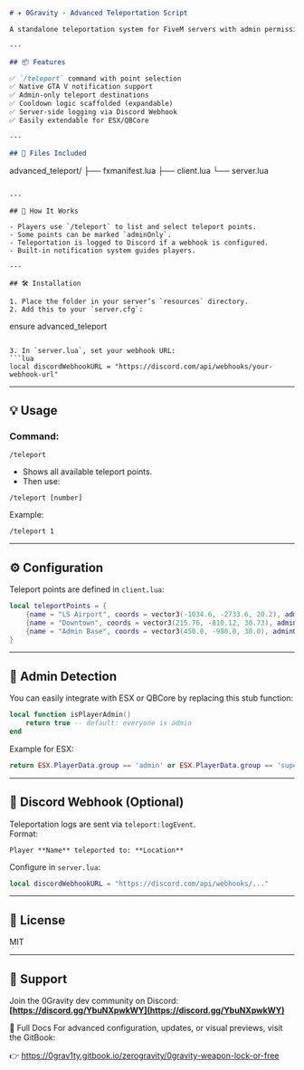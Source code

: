 ```md
# ✈️ 0Gravity - Advanced Teleportation Script

A standalone teleportation system for FiveM servers with admin permissions, native notifications, and optional Discord logging support.

---

## 📦 Features

✅ `/teleport` command with point selection  
✅ Native GTA V notification support  
✅ Admin-only teleport destinations  
✅ Cooldown logic scaffolded (expandable)  
✅ Server-side logging via Discord Webhook  
✅ Easily extendable for ESX/QBCore

---

## 📁 Files Included

```
advanced_teleport/
├── fxmanifest.lua
├── client.lua
└── server.lua
```

---

## 🧠 How It Works

- Players use `/teleport` to list and select teleport points.
- Some points can be marked `adminOnly`.
- Teleportation is logged to Discord if a webhook is configured.
- Built-in notification system guides players.

---

## 🛠️ Installation

1. Place the folder in your server’s `resources` directory.
2. Add this to your `server.cfg`:
   ```
   ensure advanced_teleport
   ```

3. In `server.lua`, set your webhook URL:
   ```lua
   local discordWebhookURL = "https://discord.com/api/webhooks/your-webhook-url"
   ```

---

## 💡 Usage

### Command:
```
/teleport
```

- Shows all available teleport points.
- Then use:
```
/teleport [number]
```

Example:
```
/teleport 1
```

---

## ⚙️ Configuration

Teleport points are defined in `client.lua`:

```lua
local teleportPoints = {
    {name = "LS Airport", coords = vector3(-1034.6, -2733.6, 20.2), adminOnly = false},
    {name = "Downtown", coords = vector3(215.76, -810.12, 30.73), adminOnly = false},
    {name = "Admin Base", coords = vector3(450.0, -980.0, 30.0), adminOnly = true},
}
```

---

## 🔐 Admin Detection

You can easily integrate with ESX or QBCore by replacing this stub function:

```lua
local function isPlayerAdmin()
    return true -- default: everyone is admin
end
```

Example for ESX:
```lua
return ESX.PlayerData.group == 'admin' or ESX.PlayerData.group == 'superadmin'
```

---

## 🔔 Discord Webhook (Optional)

Teleportation logs are sent via `teleport:logEvent`.  
Format:
```
Player **Name** teleported to: **Location**
```

Configure in `server.lua`:
```lua
local discordWebhookURL = "https://discord.com/api/webhooks/..."
```

---

## 📜 License

MIT

---

## 🤝 Support

Join the 0Gravity dev community on Discord:  
**[https://discord.gg/YbuNXpwkWY](https://discord.gg/YbuNXpwkWY)**

📘 Full Docs
For advanced configuration, updates, or visual previews, visit the GitBook:

👉 https://0grav1ty.gitbook.io/zerogravity/0gravity-weapon-lock-or-free
```

